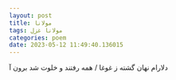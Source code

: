 ```yaml
---
layout: post
title: مولانا
tags: مولانا غزل
categories: poem
date: 2023-05-12 11:49:40.136015
---
```


دلارام نهان گشته ز غوغا / همه رفتند و خلوت شد برون آ